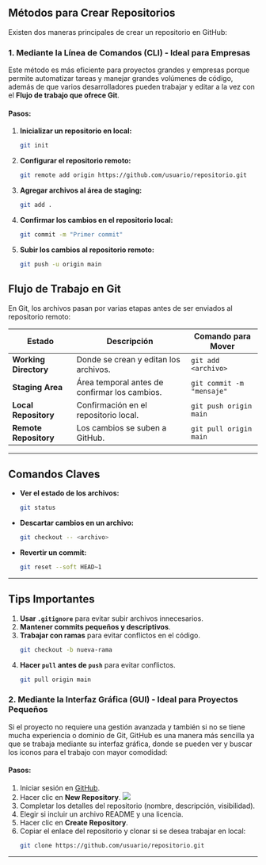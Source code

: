 ## Métodos para Crear Repositorios

Existen dos maneras principales de crear un repositorio en GitHub:

### 1. Mediante la Línea de Comandos (CLI) - Ideal para Empresas

Este método es más eficiente para proyectos grandes y empresas porque permite automatizar tareas y manejar grandes volúmenes de código, además de que varios desarrolladores pueden trabajar y editar a la vez con el **Flujo de trabajo que ofrece Git**.

#### Pasos:
1. **Inicializar un repositorio en local:**
   ```bash
   git init
   ```
2. **Configurar el repositorio remoto:**
   ```bash
   git remote add origin https://github.com/usuario/repositorio.git
   ```
3. **Agregar archivos al área de staging:**
   ```bash
   git add .
   ```
4. **Confirmar los cambios en el repositorio local:**
   ```bash
   git commit -m "Primer commit"
   ```
5. **Subir los cambios al repositorio remoto:**
   ```bash
   git push -u origin main
   ```

## Flujo de Trabajo en Git

En Git, los archivos pasan por varias etapas antes de ser enviados al repositorio remoto:

| Estado             | Descripción                                            | Comando para Mover |
|--------------------|----------------------------------------------------|----------------------|
| **Working Directory** | Donde se crean y editan los archivos.            | `git add <archivo>`  |
| **Staging Area**   | Área temporal antes de confirmar los cambios.      | `git commit -m "mensaje"` |
| **Local Repository** | Confirmación en el repositorio local.             | `git push origin main` |
| **Remote Repository** | Los cambios se suben a GitHub.                   | `git pull origin main` |

---

## Comandos Claves

- **Ver el estado de los archivos:**
  ```bash
  git status
  ```
- **Descartar cambios en un archivo:**
  ```bash
  git checkout -- <archivo>
  ```
- **Revertir un commit:**
  ```bash
  git reset --soft HEAD~1
  ```

---

## Tips Importantes

1. **Usar `.gitignore`** para evitar subir archivos innecesarios.
2. **Mantener commits pequeños y descriptivos**.
3. **Trabajar con ramas** para evitar conflictos en el código.
   ```bash
   git checkout -b nueva-rama
   ```
4. **Hacer `pull` antes de `push`** para evitar conflictos.
   ```bash
   git pull origin main
   ```

### 2. Mediante la Interfaz Gráfica (GUI) - Ideal para Proyectos Pequeños

Si el proyecto no requiere una gestión avanzada y también si no se tiene mucha experiencia o dominio de Git, GitHub es una manera más sencilla ya que se trabaja mediante su interfaz gráfica, donde se pueden ver y buscar los iconos para el trabajo con mayor comodidad:

#### Pasos:
1. Iniciar sesión en [GitHub](https://github.com/).
2. Hacer clic en **New Repository**.
    <image src="/Laboratorios/Laboratorio 1 - Git y Github/Milagros/New_repository.jpeg" > 
4. Completar los detalles del repositorio (nombre, descripción, visibilidad).
5. Elegir si incluir un archivo README y una licencia.
6. Hacer clic en **Create Repository**.
7. Copiar el enlace del repositorio y clonar si se desea trabajar en local:
   ```bash
   git clone https://github.com/usuario/repositorio.git
   ```

---


